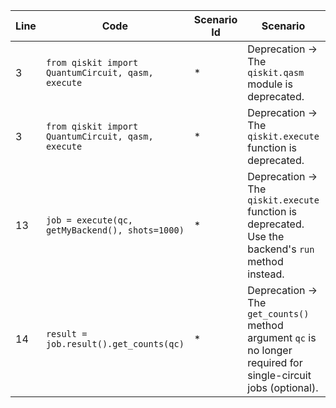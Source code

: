 | Line | Code | Scenario Id | Scenario | Artifact | Refactoring |
| ----- | ----- | ----- | ----- | ----- | ----- |
| 3 | `from qiskit import QuantumCircuit, qasm, execute` | * | Deprecation -> The `qiskit.qasm` module is deprecated. | `qasm` (module) | `from qiskit import QuantumCircuit` |
| 3 | `from qiskit import QuantumCircuit, qasm, execute` | * | Deprecation -> The `qiskit.execute` function is deprecated. | `execute` (function import) | `from qiskit import QuantumCircuit` |
| 13 | `job = execute(qc, getMyBackend(), shots=1000)` | * | Deprecation -> The `qiskit.execute` function is deprecated. Use the backend's `run` method instead. | `execute` (function call) | `job = getMyBackend().run(qc, shots=1000)` |
| 14 | `result = job.result().get_counts(qc)` | * | Deprecation -> The `get_counts()` method argument `qc` is no longer required for single-circuit jobs (optional). | `get_counts(qc)` (method call) | `result = job.result().get_counts()` |
